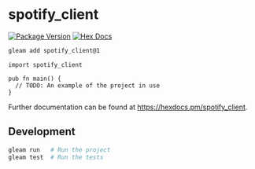# spotify_client

[![Package Version](https://img.shields.io/hexpm/v/spotify_client)](https://hex.pm/packages/spotify_client)
[![Hex Docs](https://img.shields.io/badge/hex-docs-ffaff3)](https://hexdocs.pm/spotify_client/)

```sh
gleam add spotify_client@1
```
```gleam
import spotify_client

pub fn main() {
  // TODO: An example of the project in use
}
```

Further documentation can be found at <https://hexdocs.pm/spotify_client>.

## Development

```sh
gleam run   # Run the project
gleam test  # Run the tests
```
